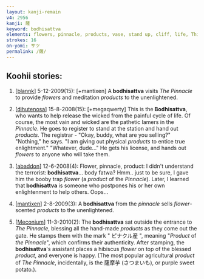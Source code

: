 ```yaml
---
layout: kanji-remain
v4: 2956
kanji: 薩
keyword: bodhisattva
elements: flowers, pinnacle, products, vase, stand up, cliff, life, This is Your Life, cell, drop, grow up
strokes: 16
on-yomi: サツ
permalink: /薩/
---
```


## Koohii stories: 

1) [<a href="http://kanji.koohii.com/profile/blannk">blannk</a>] 5-12-2009(15): [+mantixen] A<strong> bodhisattva</strong> visits <em>The Pinnacle</em> to provide <em>flowers</em> and meditation <em>products</em> to the unenlightened.

2) [<a href="http://kanji.koohii.com/profile/dihutenosa">dihutenosa</a>] 15-8-2008(15): [+megaqwerty] This is the<strong> Bodhisattva</strong>, who wants to help release the wicked from the painful cycle of life. Of course, the most vain and wicked are the pathetic lamers in the <em>Pinnacle</em>. He goes to register to stand at the station and hand out <em>products</em>. The registrar - &quot;Okay, buddy, what are you selling?&quot; &quot;Nothing,&quot; he says. &quot;I am giving out physical <em>products</em> to entice true enlightment.&quot; &quot;Whatever, dude...&quot; He gets his license, and hands out <em>flowers</em> to anyone who will take them.

3) [<a href="http://kanji.koohii.com/profile/abaddon">abaddon</a>] 12-6-2008(4): Flower, pinnacle, product: I didn&#039;t understand the terrorist:<strong> bodhisattva</strong>... body fatwa? Hmm.. just to be sure, I gave him the booby trap <em>flower</em> (a <em>product</em> of the <em>Pinnacle</em>). Later, I learned that<strong> bodhisattva</strong> is someone who postpones his or her own enlightenment to help others. Oops...

4) [<a href="http://kanji.koohii.com/profile/mantixen">mantixen</a>] 2-8-2009(3): A<strong> bodhisattva</strong> from the <em>pinnacle</em> sells <em>flower</em>-scented <em>products</em> to the unenlightened.

5) [<a href="http://kanji.koohii.com/profile/Meconium">Meconium</a>] 11-3-2010(2): The<strong> bodhisattva</strong> sat outside the entrance to <em>The Pinnacle</em>, blessing all the hand-made <em>products</em> as they come out the gate. He stamps them with the mark &quot; ピナクル産 &quot;, meaning &quot;<em>Product</em> of <em>the Pinnacle</em>&quot;, which confirms their authenticity. After stamping, the<strong> bodhisattva</strong>&#039;s assistant places a hibiscus <em>flower</em> on top of the blessed <em>product</em>, and everyone is happy. (The most popular agricultural <em>product</em> of <em>The Pinnacle</em>, incidentally, is the 薩摩芋 (さつまいも), or purple sweet potato.).


